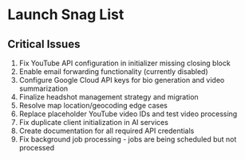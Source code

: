 # Launch Snag List

## Critical Issues

1. Fix YouTube API configuration in initializer missing closing block
2. Enable email forwarding functionality (currently disabled)
3. Configure Google Cloud API keys for bio generation and video summarization
4. Finalize headshot management strategy and migration
5. Resolve map location/geocoding edge cases 
6. Replace placeholder YouTube video IDs and test video processing
7. Fix duplicate client initialization in AI services
8. Create documentation for all required API credentials
9. Fix background job processing - jobs are being scheduled but not processed